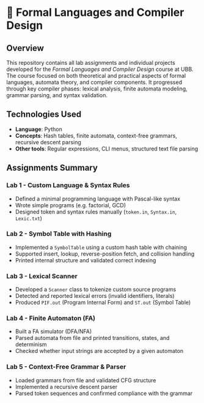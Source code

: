 # 📘 Formal Languages and Compiler Design

## Overview

This repository contains all lab assignments and individual projects developed for the *Formal Languages and Compiler Design* course at UBB. The course focused on both theoretical and practical aspects of formal languages, automata theory, and compiler components. It progressed through key compiler phases: lexical analysis, finite automata modeling, grammar parsing, and syntax validation.

## Technologies Used

- **Language**: Python
- **Concepts**: Hash tables, finite automata, context-free grammars, recursive descent parsing
- **Other tools**: Regular expressions, CLI menus, structured text file parsing

## Assignments Summary

### Lab 1 - Custom Language & Syntax Rules
- Defined a minimal programming language with Pascal-like syntax
- Wrote simple programs (e.g. factorial, GCD)
- Designed token and syntax rules manually (`token.in`, `Syntax.in`, `Lexic.txt`)

### Lab 2 - Symbol Table with Hashing
- Implemented a `SymbolTable` using a custom hash table with chaining
- Supported insert, lookup, reverse-position fetch, and collision handling
- Printed internal structure and validated correct indexing

### Lab 3 - Lexical Scanner
- Developed a `Scanner` class to tokenize custom source programs
- Detected and reported lexical errors (invalid identifiers, literals)
- Produced `PIF.out` (Program Internal Form) and `ST.out` (Symbol Table)

### Lab 4 - Finite Automaton (FA)
- Built a FA simulator (DFA/NFA)
- Parsed automata from file and printed transitions, states, and determinism
- Checked whether input strings are accepted by a given automaton

### Lab 5 - Context-Free Grammar & Parser
- Loaded grammars from file and validated CFG structure
- Implemented a recursive descent parser
- Parsed token sequences and confirmed compliance with the grammar
